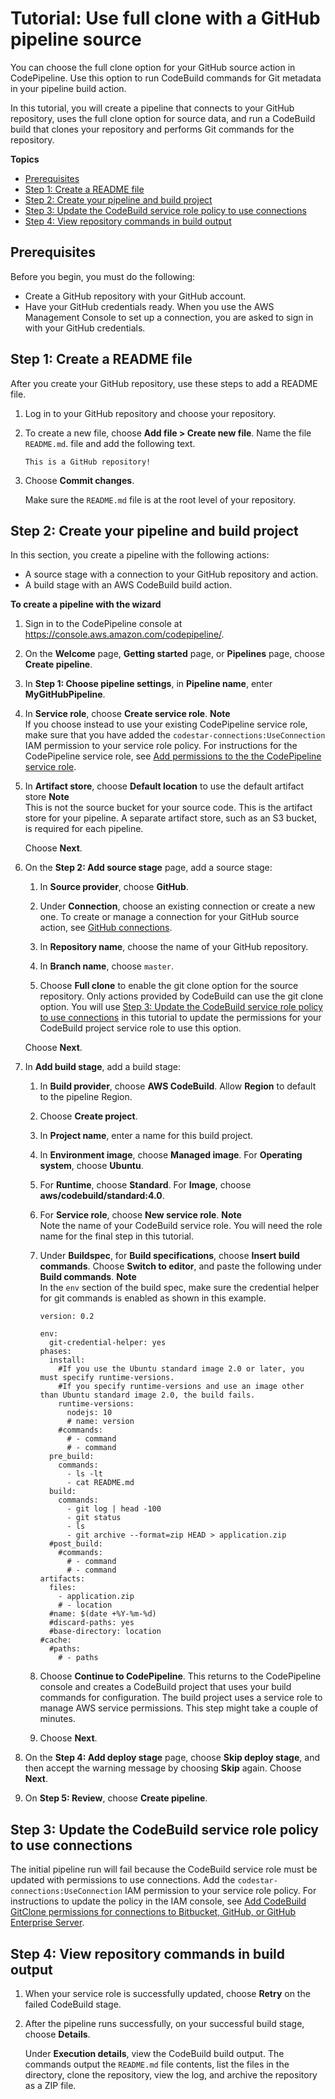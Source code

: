 # Tutorial: Use full clone with a GitHub pipeline source<a name="tutorials-github-gitclone"></a>

You can choose the full clone option for your GitHub source action in CodePipeline\. Use this option to run CodeBuild commands for Git metadata in your pipeline build action\.

In this tutorial, you will create a pipeline that connects to your GitHub repository, uses the full clone option for source data, and run a CodeBuild build that clones your repository and performs Git commands for the repository\.

**Topics**
+ [Prerequisites](#tutorials-github-gitclone-prereq)
+ [Step 1: Create a README file](#tutorials-github-gitclone-file)
+ [Step 2: Create your pipeline and build project](#tutorials-github-gitclone-pipeline)
+ [Step 3: Update the CodeBuild service role policy to use connections](#tutorials-github-gitclone-rolepolicy)
+ [Step 4: View repository commands in build output](#tutorials-github-gitclone-view)

## Prerequisites<a name="tutorials-github-gitclone-prereq"></a>

Before you begin, you must do the following:
+ Create a GitHub repository with your GitHub account\.
+ Have your GitHub credentials ready\. When you use the AWS Management Console to set up a connection, you are asked to sign in with your GitHub credentials\. 

## Step 1: Create a README file<a name="tutorials-github-gitclone-file"></a>

After you create your GitHub repository, use these steps to add a README file\.

1. Log in to your GitHub repository and choose your repository\.

1. To create a new file, choose **Add file > Create new file**\. Name the file `README.md`\. file and add the following text\.

   ```
   This is a GitHub repository!
   ```

1. Choose **Commit changes**\.

   Make sure the `README.md` file is at the root level of your repository\.

## Step 2: Create your pipeline and build project<a name="tutorials-github-gitclone-pipeline"></a>

In this section, you create a pipeline with the following actions:
+ A source stage with a connection to your GitHub repository and action\.
+ A build stage with an AWS CodeBuild build action\.

**To create a pipeline with the wizard**

1. Sign in to the CodePipeline console at [https://console\.aws\.amazon\.com/codepipeline/](https://console.aws.amazon.com/codepipeline/)\.

1. On the **Welcome** page, **Getting started** page, or **Pipelines** page, choose **Create pipeline**\.

1. In **Step 1: Choose pipeline settings**, in **Pipeline name**, enter **MyGitHubPipeline**\.

1. In **Service role**, choose **Create service role**\.
**Note**  
If you choose instead to use your existing CodePipeline service role, make sure that you have added the `codestar-connections:UseConnection` IAM permission to your service role policy\. For instructions for the CodePipeline service role, see [Add permissions to the the CodePipeline service role](https://docs.aws.amazon.com/codepipeline/latest/userguide/security-iam.html#how-to-update-role-new-services)\.

1. In **Artifact store**, choose **Default location** to use the default artifact store
**Note**  
This is not the source bucket for your source code\. This is the artifact store for your pipeline\. A separate artifact store, such as an S3 bucket, is required for each pipeline\.

   Choose **Next**\.

1. On the **Step 2: Add source stage** page, add a source stage:

   1. In **Source provider**, choose **GitHub**\.

   1. Under **Connection**, choose an existing connection or create a new one\. To create or manage a connection for your GitHub source action, see [GitHub connections](connections-github.md)\.

   1. In **Repository name**, choose the name of your GitHub repository\.

   1. In **Branch name**, choose `master`\.

   1. Choose **Full clone** to enable the git clone option for the source repository\. Only actions provided by CodeBuild can use the git clone option\. You will use [Step 3: Update the CodeBuild service role policy to use connections](#tutorials-github-gitclone-rolepolicy) in this tutorial to update the permissions for your CodeBuild project service role to use this option\.

   Choose **Next**\.

1. In **Add build stage**, add a build stage:

   1. In **Build provider**, choose **AWS CodeBuild**\. Allow **Region** to default to the pipeline Region\.

   1. Choose **Create project**\.

   1. In **Project name**, enter a name for this build project\.

   1. In **Environment image**, choose **Managed image**\. For **Operating system**, choose **Ubuntu**\.

   1. For **Runtime**, choose **Standard**\. For **Image**, choose **aws/codebuild/standard:4\.0**\.

   1. For **Service role**, choose **New service role**\.
**Note**  
Note the name of your CodeBuild service role\. You will need the role name for the final step in this tutorial\.

   1. Under **Buildspec**, for **Build specifications**, choose **Insert build commands**\. Choose **Switch to editor**, and paste the following under **Build commands**\.
**Note**  
In the `env` section of the build spec, make sure the credential helper for git commands is enabled as shown in this example\.

      ```
      version: 0.2
      
      env:
        git-credential-helper: yes
      phases:
        install:
          #If you use the Ubuntu standard image 2.0 or later, you must specify runtime-versions.
          #If you specify runtime-versions and use an image other than Ubuntu standard image 2.0, the build fails.
          runtime-versions:
            nodejs: 10
            # name: version
          #commands:
            # - command
            # - command
        pre_build:
          commands:
            - ls -lt
            - cat README.md
        build:
          commands:
            - git log | head -100
            - git status
            - ls
            - git archive --format=zip HEAD > application.zip
        #post_build:
          #commands:
            # - command
            # - command
      artifacts:
        files:
          - application.zip
          # - location
        #name: $(date +%Y-%m-%d)
        #discard-paths: yes
        #base-directory: location
      #cache:
        #paths:
          # - paths
      ```

   1. Choose **Continue to CodePipeline**\. This returns to the CodePipeline console and creates a CodeBuild project that uses your build commands for configuration\. The build project uses a service role to manage AWS service permissions\. This step might take a couple of minutes\.

   1. Choose **Next**\.

1. On the **Step 4: Add deploy stage** page, choose **Skip deploy stage**, and then accept the warning message by choosing **Skip** again\. Choose **Next**\.

1. On **Step 5: Review**, choose **Create pipeline**\.

## Step 3: Update the CodeBuild service role policy to use connections<a name="tutorials-github-gitclone-rolepolicy"></a>

The initial pipeline run will fail because the CodeBuild service role must be updated with permissions to use connections\. Add the `codestar-connections:UseConnection` IAM permission to your service role policy\. For instructions to update the policy in the IAM console, see [Add CodeBuild GitClone permissions for connections to Bitbucket, GitHub, or GitHub Enterprise Server](troubleshooting.md#codebuild-role-connections)\.

## Step 4: View repository commands in build output<a name="tutorials-github-gitclone-view"></a>

1. When your service role is successfully updated, choose **Retry** on the failed CodeBuild stage\.

1. After the pipeline runs successfully, on your successful build stage, choose **Details**\.

   Under **Execution details**, view the CodeBuild build output\. The commands output the `README.md` file contents, list the files in the directory, clone the repository, view the log, and archive the repository as a ZIP file\.